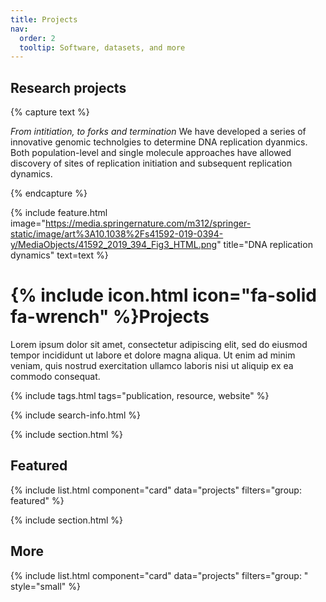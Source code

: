 ```yaml
---
title: Projects
nav:
  order: 2
  tooltip: Software, datasets, and more
---
```


## Research projects

{% capture text %}


*From intitiation, to forks and termination*
We have developed a series of innovative genomic technolgies to determine DNA replication dyanmics. Both population-level and single molecule approaches have allowed discovery of sites of replication initiation and subsequent replication dynamics.

{% endcapture %}

{%
  include feature.html
  image="https://media.springernature.com/m312/springer-static/image/art%3A10.1038%2Fs41592-019-0394-y/MediaObjects/41592_2019_394_Fig3_HTML.png"
  title="DNA replication dynamics"
  text=text
%}


# {% include icon.html icon="fa-solid fa-wrench" %}Projects

Lorem ipsum dolor sit amet, consectetur adipiscing elit, sed do eiusmod tempor incididunt ut labore et dolore magna aliqua.
Ut enim ad minim veniam, quis nostrud exercitation ullamco laboris nisi ut aliquip ex ea commodo consequat.

{% include tags.html tags="publication, resource, website" %}

{% include search-info.html %}

{% include section.html %}

## Featured

{% include list.html component="card" data="projects" filters="group: featured" %}

{% include section.html %}

## More

{% include list.html component="card" data="projects" filters="group: " style="small" %}
